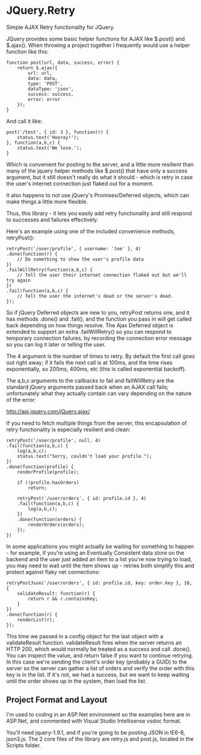 JQuery.Retry
============

Simple AJAX Retry functionality for JQuery.

JQuery provides some basic helper functions for AJAX like $.post() and $.ajax(). When throwing a project together I frequently would use a helper function like this:

	function post(url, data, success, error) {
		return $.ajax({
			url: url,
			data: data,
			type: 'POST',
			dataType: 'json',
            success: success,
            error: error
		});
	}

And call it like:

    post('/test', { id: 3 }, function(r) {
        status.text('Hooray!');
    }, function(a,b,c) {
        status.text('We lose.');
    }

Which is convenient for posting to the server, and a little more resilient than many of the jquery helper methods like $.post() that have only a success argument, but it still doesn't really do what it should - which is retry in case the user's internet connection just flaked out for a moment.

It also happens to not use jQuery's Promises/Deferred objects, which can make things a little more flexible.

Thus, this library - it lets you easily add retry functionality and still respond to successes and failures effectively.

Here's an example using one of the included convenience methods, retryPost():

	retryPost('/user/profile', { username: 'Joe' }, 4)
	.done(function(r) {
		// Do something to show the user's profile data
	})
	.failWillRetry(function(a,b,c) {
		// Tell the user their internet connection flaked out but we'll try again
	})
	.fail(function(a,b,c) {
		// Tell the user the internet's dead or the server's dead.
	});

So if jQuery Deferred objects are new to you, retryPost returns one, and it has methods .done() and .fail(), and the function you pass in will get called back depending on how things resolve. The Ajax Deferred object is extended to support an extra .failWillRetry() so you can respond to temporary connection failures, by recording the connection error message so you can log it later or telling the user.

The 4 argument is the number of times to retry. By default  the first call goes out right away; if it fails the next call is at 100ms, and the time rises exponentially, so 200ms, 400ms, etc (this is called exponential backoff).

The a,b,c arguments to the callbacks to fail and failWillRetry are the standard jQuery arguments passed back when an AJAX call fails; unfortunately what they actually contain can vary depending on the nature of the error:

http://api.jquery.com/jQuery.ajax/

If you need to fetch multiple things from the server, this encapsulation of retry functionality is especially resilient and clean:

	retryPost('/user/profile', null, 4)
	.fail(function(a,b,c) {
		log(a,b,c);
		status.text("Sorry, couldn't load your profile.");
	})
	.done(function(profile) {
		renderProfile(profile);

		if (!profile.hasOrders)
			return;

		retryPost('/user/orders', { id: profile.id }, 4)
		.fail(function(a,b,c) {
			log(a,b,c);
		})
		.done(function(orders) {
			renderOrders(orders);
		});
	})

In some applications you might actually be waiting for something to happen - for example, if you're using an Eventually Consistent data store on the backend and the user just added an item to a list you're now trying to load, you may need to wait until the item shows up - retries both simplify this and protect against flaky net connections:

	retryPostJson('/user/orders', { id: profile.id, key: order.key }, 10, {
		validateResult: function(r) {
			return r && r.containsKey;
		}
	})
	.done(function(r) {
		renderList(r);
	});

This time we passed in a config object for the last object with a validateResult function. validateResult fires when the server returns an HTTP 200, which would normally be treated as a success and call .done(). You can inspect the value, and return false if you want to continue retrying. In this case we're sending the client's order key (probably a GUID) to the server so the server can gather a list of orders and verify the order with this key is in the list. If it's not, we had a success, but we want to keep waiting until the order shows up in the system, then load the list.


## Project Format and Layout ##

I'm used to coding in an ASP.Net environment so the examples here are in ASP.Net, and commented with Visual Studio Intellisense vsdoc format.

You'll need jquery-1.9.1, and if you're going to be posting JSON in IE6-8, json3.js. The 2 core files of the library are retry.js and post.js, located in the Scripts folder.